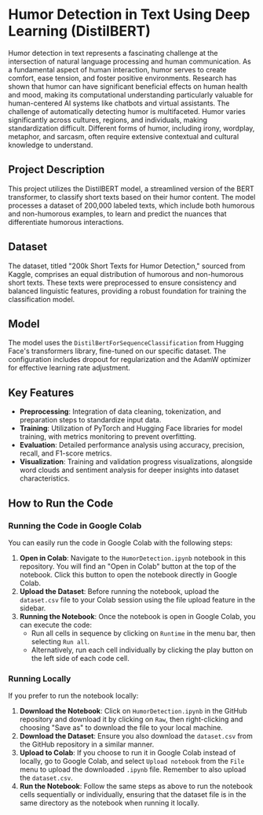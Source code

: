 # Humor Detection in Text Using Deep Learning (DistilBERT)

Humor detection in text represents a fascinating challenge at the intersection of natural language processing and human communication. As a fundamental aspect of human interaction, humor serves to create comfort, ease tension, and foster positive environments. Research has shown that humor can have significant beneficial effects on human health and mood, making its computational understanding particularly valuable for human-centered AI systems like chatbots and virtual assistants.  The challenge of automatically detecting humor is multifaceted. Humor varies significantly across cultures, regions, and individuals, making standardization difficult. Different forms of humor, including irony, wordplay, metaphor, and sarcasm, often require extensive contextual and cultural knowledge to understand.

## Project Description

This project utilizes the DistilBERT model, a streamlined version of the BERT transformer, to classify short texts based on their humor content. The model processes a dataset of 200,000 labeled texts, which include both humorous and non-humorous examples, to learn and predict the nuances that differentiate humorous interactions.

## Dataset

The dataset, titled "200k Short Texts for Humor Detection," sourced from Kaggle, comprises an equal distribution of humorous and non-humorous short texts. These texts were preprocessed to ensure consistency and balanced linguistic features, providing a robust foundation for training the classification model.

## Model

The model uses the `DistilBertForSequenceClassification` from Hugging Face's transformers library, fine-tuned on our specific dataset. The configuration includes dropout for regularization and the AdamW optimizer for effective learning rate adjustment.

## Key Features

- **Preprocessing**: Integration of data cleaning, tokenization, and preparation steps to standardize input data.
- **Training**: Utilization of PyTorch and Hugging Face libraries for model training, with metrics monitoring to prevent overfitting.
- **Evaluation**: Detailed performance analysis using accuracy, precision, recall, and F1-score metrics.
- **Visualization**: Training and validation progress visualizations, alongside word clouds and sentiment analysis for deeper insights into dataset characteristics.

## How to Run the Code

### Running the Code in Google Colab

You can easily run the code in Google Colab with the following steps:

1. **Open in Colab**: Navigate to the `HumorDetection.ipynb` notebook in this repository. You will find an "Open in Colab" button at the top of the notebook. Click this button to open the notebook directly in Google Colab.
2. **Upload the Dataset**: Before running the notebook, upload the `dataset.csv` file to your Colab session using the file upload feature in the sidebar.
3. **Running the Notebook**: Once the notebook is open in Google Colab, you can execute the code:
   - Run all cells in sequence by clicking on `Runtime` in the menu bar, then selecting `Run all`.
   - Alternatively, run each cell individually by clicking the play button on the left side of each code cell.

### Running Locally

If you prefer to run the notebook locally:

1. **Download the Notebook**: Click on `HumorDetection.ipynb` in the GitHub repository and download it by clicking on `Raw`, then right-clicking and choosing "Save as" to download the file to your local machine.
2. **Download the Dataset**: Ensure you also download the `dataset.csv` from the GitHub repository in a similar manner.
3. **Upload to Colab**: If you choose to run it in Google Colab instead of locally, go to Google Colab, and select `Upload notebook` from the `File` menu to upload the downloaded `.ipynb` file. Remember to also upload the `dataset.csv`.
4. **Run the Notebook**: Follow the same steps as above to run the notebook cells sequentially or individually, ensuring that the dataset file is in the same directory as the notebook when running it locally.
